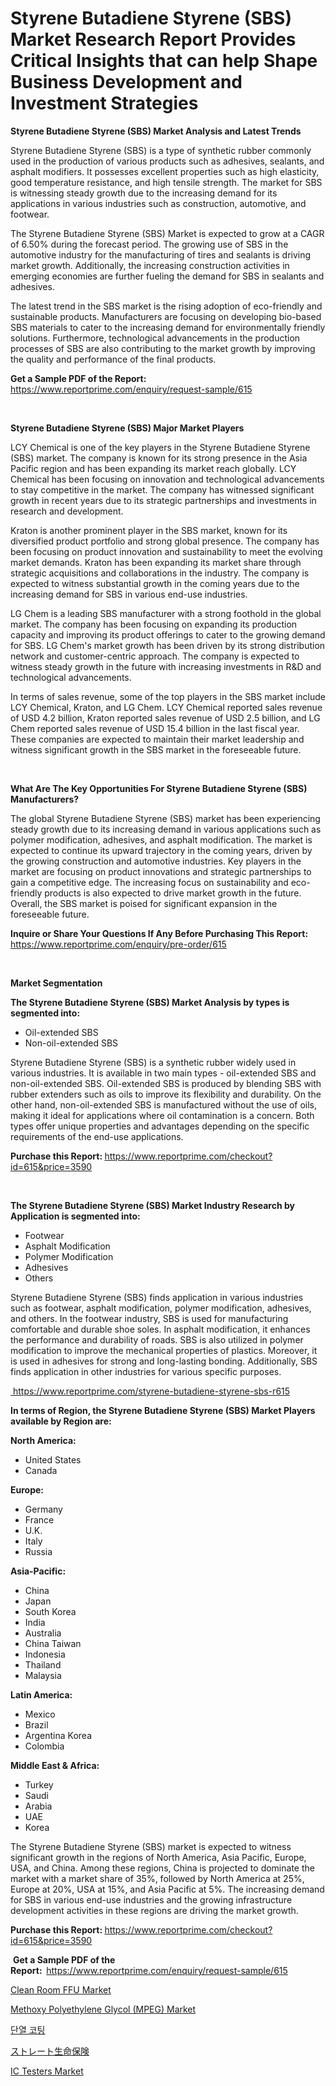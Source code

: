 <p><h1>Styrene Butadiene Styrene (SBS) Market Research Report Provides Critical Insights that can help Shape Business Development and Investment Strategies</h1></p><p><strong>Styrene Butadiene Styrene (SBS) Market Analysis and Latest Trends</strong></p>
<p><p>Styrene Butadiene Styrene (SBS) is a type of synthetic rubber commonly used in the production of various products such as adhesives, sealants, and asphalt modifiers. It possesses excellent properties such as high elasticity, good temperature resistance, and high tensile strength. The market for SBS is witnessing steady growth due to the increasing demand for its applications in various industries such as construction, automotive, and footwear.</p><p>The Styrene Butadiene Styrene (SBS) Market is expected to grow at a CAGR of 6.50% during the forecast period. The growing use of SBS in the automotive industry for the manufacturing of tires and sealants is driving market growth. Additionally, the increasing construction activities in emerging economies are further fueling the demand for SBS in sealants and adhesives.</p><p>The latest trend in the SBS market is the rising adoption of eco-friendly and sustainable products. Manufacturers are focusing on developing bio-based SBS materials to cater to the increasing demand for environmentally friendly solutions. Furthermore, technological advancements in the production processes of SBS are also contributing to the market growth by improving the quality and performance of the final products.</p></p>
<p><strong>Get a Sample PDF of the Report:&nbsp;</strong> <a href="https://www.reportprime.com/enquiry/request-sample/615">https://www.reportprime.com/enquiry/request-sample/615</a></p>
<p>&nbsp;</p>
<p><strong>Styrene Butadiene Styrene (SBS) Major Market Players</strong></p>
<p><p>LCY Chemical is one of the key players in the Styrene Butadiene Styrene (SBS) market. The company is known for its strong presence in the Asia Pacific region and has been expanding its market reach globally. LCY Chemical has been focusing on innovation and technological advancements to stay competitive in the market. The company has witnessed significant growth in recent years due to its strategic partnerships and investments in research and development.</p><p>Kraton is another prominent player in the SBS market, known for its diversified product portfolio and strong global presence. The company has been focusing on product innovation and sustainability to meet the evolving market demands. Kraton has been expanding its market share through strategic acquisitions and collaborations in the industry. The company is expected to witness substantial growth in the coming years due to the increasing demand for SBS in various end-use industries.</p><p>LG Chem is a leading SBS manufacturer with a strong foothold in the global market. The company has been focusing on expanding its production capacity and improving its product offerings to cater to the growing demand for SBS. LG Chem's market growth has been driven by its strong distribution network and customer-centric approach. The company is expected to witness steady growth in the future with increasing investments in R&D and technological advancements.</p><p>In terms of sales revenue, some of the top players in the SBS market include LCY Chemical, Kraton, and LG Chem. LCY Chemical reported sales revenue of USD 4.2 billion, Kraton reported sales revenue of USD 2.5 billion, and LG Chem reported sales revenue of USD 15.4 billion in the last fiscal year. These companies are expected to maintain their market leadership and witness significant growth in the SBS market in the foreseeable future.</p></p>
<p>&nbsp;</p>
<p><strong>What Are The Key Opportunities For Styrene Butadiene Styrene (SBS) Manufacturers?</strong></p>
<p><p>The global Styrene Butadiene Styrene (SBS) market has been experiencing steady growth due to its increasing demand in various applications such as polymer modification, adhesives, and asphalt modification. The market is expected to continue its upward trajectory in the coming years, driven by the growing construction and automotive industries. Key players in the market are focusing on product innovations and strategic partnerships to gain a competitive edge. The increasing focus on sustainability and eco-friendly products is also expected to drive market growth in the future. Overall, the SBS market is poised for significant expansion in the foreseeable future.</p></p>
<p><strong>Inquire or Share Your Questions If Any Before Purchasing This Report:</strong> <a href="https://www.reportprime.com/enquiry/pre-order/615">https://www.reportprime.com/enquiry/pre-order/615</a></p>
<p>&nbsp;</p>
<p><strong>Market Segmentation</strong></p>
<p><strong>The Styrene Butadiene Styrene (SBS) Market Analysis by types is segmented into:</strong></p>
<p><ul><li>Oil-extended SBS</li><li>Non-oil-extended SBS</li></ul></p>
<p><p>Styrene Butadiene Styrene (SBS) is a synthetic rubber widely used in various industries. It is available in two main types - oil-extended SBS and non-oil-extended SBS. Oil-extended SBS is produced by blending SBS with rubber extenders such as oils to improve its flexibility and durability. On the other hand, non-oil-extended SBS is manufactured without the use of oils, making it ideal for applications where oil contamination is a concern. Both types offer unique properties and advantages depending on the specific requirements of the end-use applications.</p></p>
<p><strong>Purchase this Report:&nbsp;</strong><a href="https://www.reportprime.com/checkout?id=615&price=3590">https://www.reportprime.com/checkout?id=615&price=3590</a></p>
<p>&nbsp;</p>
<p><strong>The Styrene Butadiene Styrene (SBS) Market Industry Research by Application is segmented into:</strong></p>
<p><ul><li>Footwear</li><li>Asphalt Modification</li><li>Polymer Modification</li><li>Adhesives</li><li>Others</li></ul></p>
<p><p>Styrene Butadiene Styrene (SBS) finds application in various industries such as footwear, asphalt modification, polymer modification, adhesives, and others. In the footwear industry, SBS is used for manufacturing comfortable and durable shoe soles. In asphalt modification, it enhances the performance and durability of roads. SBS is also utilized in polymer modification to improve the mechanical properties of plastics. Moreover, it is used in adhesives for strong and long-lasting bonding. Additionally, SBS finds application in other industries for various specific purposes.</p></p>
<p><a href="https://www.reportprime.com/styrene-butadiene-styrene-sbs-r615">&nbsp;https://www.reportprime.com/styrene-butadiene-styrene-sbs-r615</a></p>
<p><strong>In terms of Region, the Styrene Butadiene Styrene (SBS) Market Players available by Region are:</strong></p>
<p>
    <p> <strong> North America: </strong>
        <ul>
            <li>United States</li>
            <li>Canada</li>
        </ul>
        </p> 
    <p> <strong> Europe: </strong>
        <ul>
            <li>Germany</li>
            <li>France</li>
            <li>U.K.</li>
            <li>Italy</li>
            <li>Russia</li>
        </ul>
        </p> 
    <p> <strong> Asia-Pacific: </strong>
        <ul>
            <li>China</li>
            <li>Japan</li>
            <li>South Korea</li>
            <li>India</li>
            <li>Australia</li>
            <li>China Taiwan</li>
            <li>Indonesia</li>
            <li>Thailand</li>
            <li>Malaysia</li>
        </ul>
        </p> 
    <p> <strong> Latin America: </strong>
        <ul>
            <li>Mexico</li>
            <li>Brazil</li>
            <li>Argentina Korea</li>
            <li>Colombia</li>
        </ul>
        </p> 
    <p> <strong> Middle East & Africa: </strong>
        <ul>
            <li>Turkey</li>
            <li>Saudi</li>
            <li>Arabia</li>
            <li>UAE</li>
            <li>Korea</li>
        </ul>
    </p>
    </p>
<p><p>The Styrene Butadiene Styrene (SBS) market is expected to witness significant growth in the regions of North America, Asia Pacific, Europe, USA, and China. Among these regions, China is projected to dominate the market with a market share of 35%, followed by North America at 25%, Europe at 20%, USA at 15%, and Asia Pacific at 5%. The increasing demand for SBS in various end-use industries and the growing infrastructure development activities in these regions are driving the market growth.</p></p>
<p><strong>Purchase this Report: </strong><a href="https://www.reportprime.com/checkout?id=615&price=3590">https://www.reportprime.com/checkout?id=615&price=3590</a></p>
<p>&nbsp;<strong>Get a Sample PDF of the Report:&nbsp;&nbsp;</strong><a href="https://www.reportprime.com/enquiry/request-sample/615">https://www.reportprime.com/enquiry/request-sample/615</a></p>
<p><strong></strong></p>
<p><p><a href="https://www.linkedin.com/pulse/clean-room-ffu-industry-analysis-report-its-market-hcdze?trackingId=jlNuxeNHguwrlAeRPw%2FWGA%3D%3D">Clean Room FFU Market</a></p><p><a href="https://medium.com/@anna.vaughan3423/methoxy-polyethylene-glycol-mpeg-market-industry-trends-and-forecast-for-period-from-2024-to-1ceb78b7807b">Methoxy Polyethylene Glycol (MPEG) Market</a></p><p><a href="https://medium.com/@katheengordon024/%EA%B8%80%EB%A1%9C%EB%B2%8C-%EB%8B%A8%EC%97%B4-%EC%BD%94%ED%8C%85-%EC%8B%9C%EC%9E%A5-%EB%8F%99%ED%96%A5-%EC%84%B1%EC%9E%A5-%EA%B8%B0%ED%9A%8C-%EB%B0%8F-%EB%8F%84%EC%A0%84-%EC%98%88%EC%B8%A1-2024%EB%85%84%EB%B6%80%ED%84%B0-2031%EB%85%84%EA%B9%8C%EC%A7%80-e1da3d4aa3c7">단열 코팅</a></p><p><a href="https://medium.com/@andreazgt4/%E3%82%B0%E3%83%AD%E3%83%BC%E3%83%90%E3%83%AB%E3%81%AA%E3%82%B9%E3%83%88%E3%83%AC%E3%83%BC%E3%83%88%E7%94%9F%E5%91%BD%E4%BF%9D%E9%99%BA%E5%B8%82%E5%A0%B4-%E3%82%A2%E3%83%97%E3%83%AA%E3%82%B1%E3%83%BC%E3%82%B7%E3%83%A7%E3%83%B3-%E3%82%A8%E3%83%B3%E3%83%89%E3%83%A6%E3%83%BC%E3%82%BA%E7%94%A3%E6%A5%AD-%E3%82%BF%E3%82%A4%E3%83%97-%E8%A8%AD%E5%82%99-%E5%9C%B0%E5%9F%9F%E3%81%AB%E7%84%A6%E7%82%B9%E3%82%92%E5%BD%93%E3%81%A6%E3%81%9F%E5%88%86%E6%9E%90%E3%81%A8%E4%BA%88%E6%B8%AC-2024%E5%B9%B4%E3%81%8B%E3%82%892031%E5%B9%B4%E3%81%BE%E3%81%A7-c0539d60f6bb">ストレート生命保険</a></p><p><a href="https://www.linkedin.com/pulse/emerging-trends-ic-testers-market-global-outlook-future-prospects-gx19e">IC Testers Market</a></p></p>